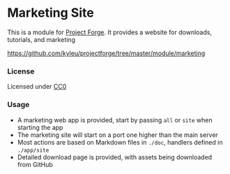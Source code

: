 <!--- Content managed by Project Forge, see [projectforge.md] for details. -->
# Marketing Site

This is a module for [Project Forge](https://projectforge.dev). It provides a website for downloads, tutorials, and marketing

https://github.com/kyleu/projectforge/tree/master/module/marketing

### License

Licensed under [CC0](https://creativecommons.org/publicdomain/zero/1.0)

### Usage

- A marketing web app is provided, start by passing `all` or `site` when starting the app
- The marketing site will start on a port one higher than the main server 
- Most actions are based on Markdown files in `./doc`, handlers defined in `./app/site`
- Detailed download page is provided, with assets being downloaded from GitHub
